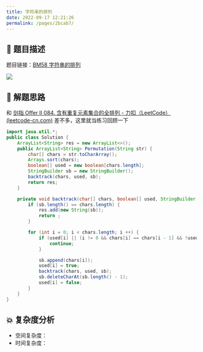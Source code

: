 ```yaml
---
title: 字符串的排列
date: 2022-09-17 12:21:26
permalink: /pages/2bcab7/
---
```

## 📃 题目描述

题目链接：[BM58 字符串的排列](https://www.nowcoder.com/practice/fe6b651b66ae47d7acce78ffdd9a96c7?tpId=295&tqId=23291&ru=/exam/oj&qru=/ta/format-top101/question-ranking&sourceUrl=%2Fexam%2Foj)

![](C:\Users\19124\AppData\Roaming\Typora\typora-user-images\image-20220917122203090.png)

## 🔔 解题思路

和 [剑指 Offer II 084. 含有重复元素集合的全排列 - 力扣（LeetCode） (leetcode-cn.com)](https://leetcode-cn.com/problems/7p8L0Z/) 差不多，这里就当练习回顾一下


```java
import java.util.*;
public class Solution {
    ArrayList<String> res = new ArrayList<>();
    public ArrayList<String> Permutation(String str) {
        char[] chars = str.toCharArray();
        Arrays.sort(chars);
        boolean[] used = new boolean[chars.length];
        StringBuilder sb = new StringBuilder();
        backtrack(chars, used, sb);
        return res;
    }

    private void backtrack(char[] chars, boolean[] used, StringBuilder sb) {
        if (sb.length() == chars.length) {
            res.add(new String(sb));
            return ;
        }

        for (int i = 0; i < chars.length; i ++) {
            if (used[i] || (i != 0 && chars[i] == chars[i - 1] && !used[i - 1])) {
                continue;
            }

            sb.append(chars[i]);
            used[i] = true;
            backtrack(chars, used, sb);
            sb.deleteCharAt(sb.length() - 1);
            used[i] = false;
        }
    }
}
```

## 💥 复杂度分析

- 空间复杂度：
- 时间复杂度：

